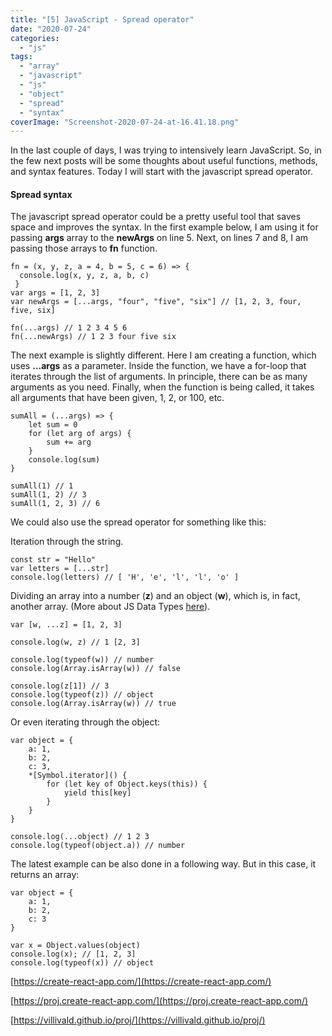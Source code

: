 ```yaml
---
title: "[5] JavaScript - Spread operator"
date: "2020-07-24"
categories: 
  - "js"
tags: 
  - "array"
  - "javascript"
  - "js"
  - "object"
  - "spread"
  - "syntax"
coverImage: "Screenshot-2020-07-24-at-16.41.18.png"
---
```


In the last couple of days, I was trying to intensively learn JavaScript. So, in the few next posts will be some thoughts about useful functions, methods, and syntax features. Today I will start with the javascript spread operator.

#### Spread syntax

The javascript spread operator could be a pretty useful tool that saves space and improves the syntax. In the first example below, I am using it for passing **args** array to the **newArgs** on line 5. Next, on lines 7 and 8, I am passing those arrays to **fn** function.

```
fn = (x, y, z, a = 4, b = 5, c = 6) => {
  console.log(x, y, z, a, b, c)
 }
var args = [1, 2, 3]
var newArgs = [...args, "four", "five", "six"] // [1, 2, 3, four, five, six]

fn(...args) // 1 2 3 4 5 6
fn(...newArgs) // 1 2 3 four five six
```

The next example is slightly different. Here I am creating a function, which uses **…args** as a parameter. Inside the function, we have a for-loop that iterates through the list of arguments. In principle, there can be as many arguments as you need. Finally, when the function is being called, it takes all arguments that have been given, 1, 2, or 100, etc.

```
sumAll = (...args) => {
    let sum = 0
    for (let arg of args) {
        sum += arg
    }
    console.log(sum)
}

sumAll(1) // 1
sumAll(1, 2) // 3
sumAll(1, 2, 3) // 6
```

We could also use the spread operator for something like this:

Iteration through the string.

```
const str = "Hello"
var letters = [...str]
console.log(letters) // [ 'H', 'e', 'l', 'l', 'o' ]
```

Dividing an array into a number (**z**) and an object (**w**), which is, in fact, another array. (More about JS Data Types [here](https://create-react-app.com/javascript-data-types/)).

```
var [w, ...z] = [1, 2, 3]

console.log(w, z) // 1 [2, 3]

console.log(typeof(w)) // number
console.log(Array.isArray(w)) // false

console.log(z[1]) // 3
console.log(typeof(z)) // object
console.log(Array.isArray(w)) // true
```

Or even iterating through the object:

```
var object = {
    a: 1,
    b: 2,
    c: 3,
    *[Symbol.iterator]() {
        for (let key of Object.keys(this)) {
            yield this[key]
        }
    }
}

console.log(...object) // 1 2 3
console.log(typeof(object.a)) // number
```

The latest example can be also done in a following way. But in this case, it returns an array:

```
var object = {
    a: 1,
    b: 2,
    c: 3
}

var x = Object.values(object)
console.log(x); // [1, 2, 3]
console.log(typeof(x)) // object
```

[https://create-react-app.com/](https://create-react-app.com/)

[https://proj.create-react-app.com/](https://proj.create-react-app.com/)

[https://villivald.github.io/proj/](https://villivald.github.io/proj/)
